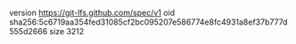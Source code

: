 version https://git-lfs.github.com/spec/v1
oid sha256:5c6719aa354fed31085cf2bc095207e586774e8fc4931a8ef37b777d555d2666
size 3212
